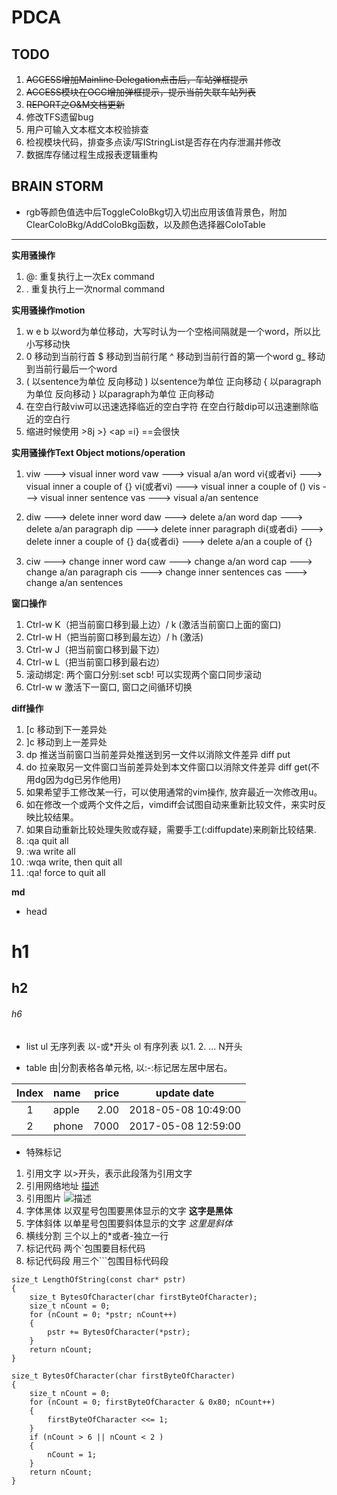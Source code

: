 # PDCA 
## TODO
1. ~~ACCESS增加Mainline Delegation点击后，车站弹框提示~~
2. ~~ACCESS模块在OCC增加弹框提示，提示当前失联车站列表~~
3. ~~REPORT之O&M文档更新~~
4. 修改TFS遗留bug
5. 用户可输入文本框文本校验排查
6. 检视模块代码，排查多点读/写IStringList是否存在内存泄漏并修改
7. 数据库存储过程生成报表逻辑重构


## BRAIN STORM
- rgb等颜色值选中后ToggleColoBkg切入切出应用该值背景色，附加ClearColoBkg/AddColoBkg函数，以及颜色选择器ColoTable


***
**实用骚操作**
1. @: 重复执行上一次Ex command
2. .  重复执行上一次normal command

**实用骚操作motion**
1. w e b 以word为单位移动，大写时认为一个空格间隔就是一个word，所以比小写移动快
2. 0  移动到当前行首  $ 移动到当前行尾
   ^  移动到当前行首的第一个word    g_ 移动到当前行最后一个word
3. (  以sentence为单位 反向移动
   )  以sentence为单位 正向移动
   {  以paragraph为单位 反向移动
   }  以paragraph为单位 正向移动
4. 在空白行敲viw可以迅速选择临近的空白字符
   在空白行敲dip可以迅速删除临近的空白行
5. 缩进时候使用 >8j   >}   <ap   =i} ==会很快

**实用骚操作Text Object motions/operation**
1. viw ---> visual inner word
   vaw ---> visual a/an word
   vi{或者vi} ---> visual inner a couple of {}
   vi(或者vi) ---> visual inner a couple of ()
   vis ---> visual inner sentence
   vas ---> visual a/an sentence

2. diw ---> delete inner word
   daw ---> delete a/an word
   dap ---> delete a/an paragraph
   dip ---> delete inner paragraph
   di{或者di} ---> delete inner a couple of {}
   da{或者di} ---> delete a/an a couple of {}

3. ciw ---> change inner word
   caw ---> change a/an word
   cap ---> change a/an paragraph
   cis ---> change inner sentences
   cas ---> change a/an sentences


**窗口操作**
1.	Ctrl-w K（把当前窗口移到最上边）/ k (激活当前窗口上面的窗口)
2.	Ctrl-w H（把当前窗口移到最左边）/ h (激活)
3.	Ctrl-w J（把当前窗口移到最下边）
4.	Ctrl-w L（把当前窗口移到最右边）
5.  滚动绑定: 两个窗口分别:set scb! 可以实现两个窗口同步滚动
6. Ctrl-w w  激活下一窗口, 窗口之间循环切换


**diff操作**
1. [c 移动到下一差异处
2. ]c 移动到上一差异处
3. dp 推送当前窗口当前差异处推送到另一文件以消除文件差异 diff put
4. do 拉亲取另一文件窗口当前差异处到本文件窗口以消除文件差异 diff get(不用dg因为dg已另作他用)
5. 如果希望手工修改某一行，可以使用通常的vim操作, 放弃最近一次修改用u。
6. 如在修改一个或两个文件之后，vimdiff会试图自动来重新比较文件，来实时反映比较结果。
7. 如果自动重新比较处理失败或存疑，需要手工(:diffupdate)来刷新比较结果.
8. :qa quit all
9. :wa write all
10. :wqa write, then quit all
11. :qa! force to quit all

**md**
- head
# h1
## h2
###### h6


- list
ul 无序列表 以-或*开头
ol 有序列表 以1. 2. ... N开头


- table
由|分割表格各单元格, 以:-:标记居左居中居右。

|Index|name|price|update date|
|:-:|:-|-:|:-:|
|1|apple|2.00|2018-05-08 10:49:00|
|2|phone|7000|2017-05-08 12:59:00|


- 特殊标记
1. 引用文字 以>开头，表示此段落为引用文字
2. 引用网络地址 [描述](网络url)
3. 引用图片 ![描述](图片url)
4. 字体黑体 以双星号包围要黑体显示的文字  **这字是黑体**
5. 字体斜体 以单星号包围要斜体显示的文字  *这里是斜体*
6. 横线分割 三个以上的*或者-独立一行
7. 标记代码 两个`包围要目标代码
8. 标记代码段 用三个```包围目标代码段

```
size_t LengthOfString(const char* pstr)
{
    size_t BytesOfCharacter(char firstByteOfCharacter);
    size_t nCount = 0;
    for (nCount = 0; *pstr; nCount++)
    {
        pstr += BytesOfCharacter(*pstr);
    }
    return nCount;
}

size_t BytesOfCharacter(char firstByteOfCharacter)
{
    size_t nCount = 0;
    for (nCount = 0; firstByteOfCharacter & 0x80; nCount++)
    {
        firstByteOfCharacter <<= 1; 
    }
    if (nCount > 6 || nCount < 2 )
    {
        nCount = 1;
    }
    return nCount;
}
```
